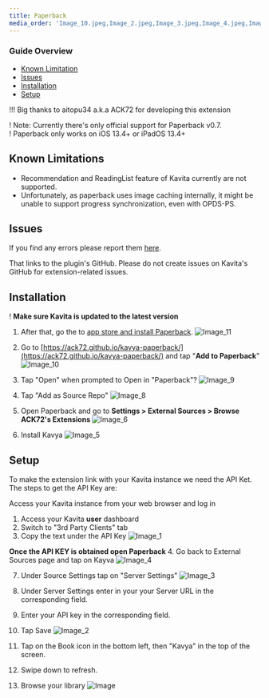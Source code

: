 ```yaml
---
title: Paperback
media_order: 'Image_10.jpeg,Image_2.jpeg,Image_3.jpeg,Image_4.jpeg,Image_5.jpeg,Image_6.jpeg,Image.jpeg,Image_11.jpeg,Image_6.jpeg,Image_7.jpeg,Image_8.jpeg,Image_9.jpeg,Image_1.jpeg'
---
```


### Guide Overview
* [Known Limitation](#known)
* [Issues](#issues)
* [Installation](#installation)
* [Setup](#setup)

!!! Big thanks to aitopu34 a.k.a ACK72 for developing this extension

! Note: Currently there's only official support for Paperback v0.7.<br/>
! Paperback only works on iOS 13.4+ or iPadOS 13.4+

## Known Limitations
* Recommendation and ReadingList feature of Kavita currently are not supported.
* Unfortunately, as paperback uses image caching internally, it might be unable to support progress synchronization, even with OPDS-PS.

## Issues
If you find any errors please report them [here](https://github.com/ACK72/kavya-paperback/issues/new?assignees=&labels=&template=bug_report.md&title=%5BBUG%5D). 

That links to the plugin's GitHub. Please do not create issues on Kavita's GitHub for extension-related issues.

## Installation

! **Make sure Kavita is updated to the latest version**

1. After that, go the to [app store and install Paperback](https://apps.apple.com/us/app/paperback-a-komga-client/id1626613373).
![Image_11](Image_11.jpeg?resize=450,450 "Image_11")

2. Go to [https://ack72.github.io/kavya-paperback/](https://ack72.github.io/kavya-paperback/) and tap "**Add to Paperback**"
![Image_10](Image_10.jpeg?resize=450,450 "Image_10")

3. Tap "Open" when prompted to Open in "Paperback"?
![Image_9](Image_9.jpeg?resize=450,450 "Image_9")

4. Tap "Add as Source Repo"
![Image_8](Image_8.jpeg?resize=450,450 "Image_8")

5. Open Paperback and go to **Settings > External Sources > Browse ACK72's Extensions**
![Image_6](Image_6.jpeg?resize=450,450 "Image_6")

6. Install Kavya
![Image_5](Image_5.jpeg?resize=450,450 "Image_5")

## Setup

To make the extension link with your Kavita instance we need the API Ket.
The steps to get the API Key are:

Access your Kavita instance from your web browser and log in
1. Access your Kavita **user** dashboard
2. Switch to "3rd Party Clients" tab
3. Copy the text under the API Key
![Image_1](Image_1.jpeg?resize=450,450 "Image_1")

**Once the API KEY is obtained open Paperback**
4. Go back to External Sources page and tap on Kayva
![Image_4](Image_4.jpeg?resize=450,450 "Image_4")

7. Under Source Settings tap on "Server Settings"
![Image_3](Image_3.jpeg?resize=450,450 "Image_3")

9. Under Server Settings enter in your your Server URL in the corresponding field.
10. Enter your API key in the corresponding field.
12. Tap Save
![Image_2](Image_2.jpeg?resize=450,450 "Image_2")


13. Tap on the Book icon in the bottom left, then "Kavya" in the top of the screen.
14. Swipe down to refresh.
15. Browse your library 
![Image](Image.jpeg?resize=450,450 "Image")

